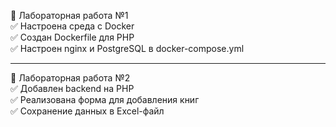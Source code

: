 🔹 Лабораторная работа №1  
✅ Настроена среда с Docker  
✅ Создан Dockerfile для PHP  
✅ Настроен nginx и PostgreSQL в docker-compose.yml  

---

🔹 Лабораторная работа №2  
✅ Добавлен backend на PHP  
✅ Реализована форма для добавления книг  
✅ Сохранение данных в Excel-файл  